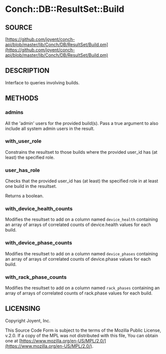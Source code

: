 # Conch::DB::ResultSet::Build

## SOURCE

[https://github.com/joyent/conch-api/blob/master/lib/Conch/DB/ResultSet/Build.pm](https://github.com/joyent/conch-api/blob/master/lib/Conch/DB/ResultSet/Build.pm)

## DESCRIPTION

Interface to queries involving builds.

## METHODS

### admins

All the 'admin' users for the provided build(s). Pass a true argument to also include all
system admin users in the result.

### with\_user\_role

Constrains the resultset to those builds where the provided user\_id has (at least) the
specified role.

### user\_has\_role

Checks that the provided user\_id has (at least) the specified role in at least one build in the
resultset.

Returns a boolean.

### with\_device\_health\_counts

Modifies the resultset to add on a column named `device_health` containing an array of arrays
of correlated counts of device.health values for each build.

### with\_device\_phase\_counts

Modifies the resultset to add on a column named `device_phases` containing an array of arrays
of correlated counts of device.phase values for each build.

### with\_rack\_phase\_counts

Modifies the resultset to add on a column named `rack_phases` containing an array of arrays
of correlated counts of rack.phase values for each build.

## LICENSING

Copyright Joyent, Inc.

This Source Code Form is subject to the terms of the Mozilla Public License,
v.2.0. If a copy of the MPL was not distributed with this file, You can obtain
one at [https://www.mozilla.org/en-US/MPL/2.0/](https://www.mozilla.org/en-US/MPL/2.0/).
